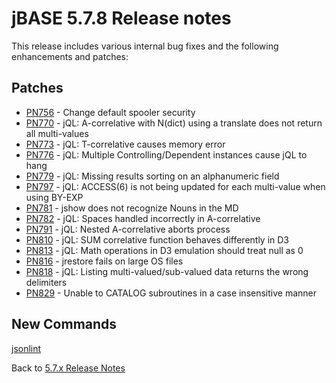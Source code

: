 # jBASE 5.7.8 Release notes

<PageHeader />

This release includes various internal bug fixes and the following enhancements and patches:

## Patches

- [PN756](./pn756/README.md) - Change default spooler security
- [PN770](./PN770/README.md) - jQL: A-correlative with N(dict) using a translate does not return all multi-values
- [PN773](./pn773/README.md) - jQL: T-correlative causes memory error
- [PN776](./pn776/README.md) - jQL: Multiple Controlling/Dependent instances cause jQL to hang
- [PN779](./pn779/README.md) - jQL: Missing results sorting on an alphanumeric field
- [PN797](./pn797/README.md) - jQL: ACCESS(6) is not being updated for each multi-value when using BY-EXP
- [PN781](./pn781/README.md) - jshow does not recognize Nouns in the MD
- [PN782](./pn782/README.md) - jQL: Spaces handled incorrectly in A-correlative
- [PN791](./pn791/README.md) - jQL: Nested A-correlative aborts process
- [PN810](./pn810/README.md) - jQL: SUM correlative function behaves differently in D3
- [PN813](./pn813/README.md) - jQL: Math operations in D3 emulation should treat null as 0
- [PN816](./pn816/README.md) - jrestore fails on large OS files
- [PN818](./pn818/README.md) - jQL: Listing multi-valued/sub-valued data returns the wrong delimiters
- [PN829](./pn829/README.md) - Unable to CATALOG subroutines in a case insensitive manner

## New Commands

[jsonlint](../../utilities/jsonlint/README.md)  

Back to [5.7.x Release Notes](./../README.md)
  
<PageFooter />
